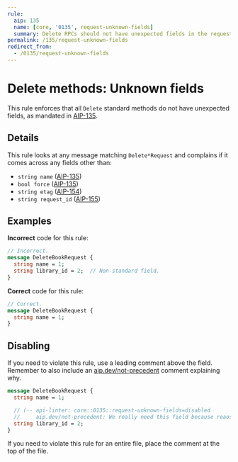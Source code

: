```yaml
---
rule:
  aip: 135
  name: [core, '0135', request-unknown-fields]
  summary: Delete RPCs should not have unexpected fields in the request.
permalink: /135/request-unknown-fields
redirect_from:
  - /0135/request-unknown-fields
---
```


# Delete methods: Unknown fields

This rule enforces that all `Delete` standard methods do not have unexpected
fields, as mandated in [AIP-135][].

## Details

This rule looks at any message matching `Delete*Request` and complains if it
comes across any fields other than:

- `string name` ([AIP-135][])
- `bool force` ([AIP-135][])
- `string etag` ([AIP-154][])
- `string request_id` ([AIP-155][])

## Examples

**Incorrect** code for this rule:

```proto
// Incorrect.
message DeleteBookRequest {
  string name = 1;
  string library_id = 2;  // Non-standard field.
}
```

**Correct** code for this rule:

```proto
// Correct.
message DeleteBookRequest {
  string name = 1;
}
```

## Disabling

If you need to violate this rule, use a leading comment above the field.
Remember to also include an [aip.dev/not-precedent][] comment explaining why.

```proto
message DeleteBookRequest {
  string name = 1;

  // (-- api-linter: core::0135::request-unknown-fields=disabled
  //     aip.dev/not-precedent: We really need this field because reaosns. --)
  string library_id = 2;
}
```

If you need to violate this rule for an entire file, place the comment at the
top of the file.

[aip-135]: https://aip.dev/135
[aip-154]: https://aip.dev/154
[aip-155]: https://aip.dev/155
[aip.dev/not-precedent]: https://aip.dev/not-precedent

